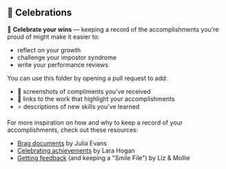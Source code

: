 ## 📂 Celebrations

🎉 **Celebrate your wins** — keeping a record of the accomplishments you're proud of might make it easier to:

- reflect on your growth
- challenge your impostor syndrome
- write your performance reviews

You can use this folder by opening a pull request to add:

- 📸 screenshots of compliments you've received
- 🔗 links to the work that highlight your accomplishments
- ⭐️ descriptions of new skills you've learned

For more inspiration on how and why to keep a record of your accomplishments, check out these resources:

- [Brag documents](https://jvns.ca/blog/brag-documents/) by Julia Evans
- [Celebrating achievements](https://larahogan.me/blog/celebrate-achievements/) by Lara Hogan
- [Getting feedback](https://static1.squarespace.com/static/5928dc9c1b10e3b3236f0222/t/5b808e6dcd8366d1f2beeafa/1535151730805/gettingfeedback.pdf) (and keeping a "Smile File") by Liz & Mollie
